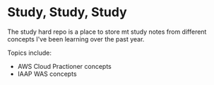 # Study, Study, Study

The study hard repo is a place to store mt study notes from different concepts I've been learning over the past year.

Topics include:
- AWS Cloud Practioner concepts
- IAAP WAS concepts
